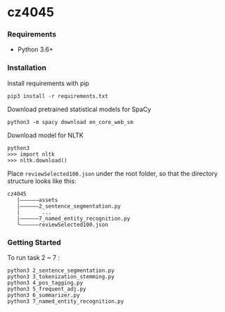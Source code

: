 # cz4045

### Requirements
- Python 3.6+

### Installation

Install requirements with pip

```shell
pip3 install -r requirements.txt
```

Download pretrained statistical models for SpaCy
```shell
python3 -m spacy download en_core_web_sm
```

Download model for NLTK
```shell
python3
>>> import nltk
>>> nltk.download()
```

Place `reviewSelected100.json` under the root folder, so that the directory structure looks like this:
```
cz4045
   |——————assets
   |——————2_sentence_segmentation.py
   |       ...
   |——————7_named_entity_recognition.py
   └——————reviewSelected100.json
```

### Getting Started

To run task 2 ~ 7 :
```shell
python3 2_sentence_segmentation.py
python3 3_tokenization_stemming.py
python3 4_pos_tagging.py
python3 5_frequent_adj.py
python3 6_summarizer.py
python3 7_named_entity_recognition.py
```


